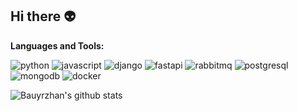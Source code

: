 ## Hi there 👽

**Languages and Tools:**  

<div align="left">

  ![python](https://img.shields.io/static/v1?logo=python&label=&message=python&color=36465D&logoColor=AAA&style=flat-square&link=)
  ![javascript](https://img.shields.io/static/v1?logo=javascript&label=&message=javascript&color=36465D&logoColor=AAA&style=flat-square&link=)
  ![django](https://img.shields.io/static/v1?logo=django&label=&message=django&color=36465D&logoColor=AAA&style=flat-square&link=)
  ![fastapi](https://img.shields.io/static/v1?logo=fastapi&label=&message=fastapi&color=36465D&logoColor=AAA&style=flat-square&link=)
  ![rabbitmq](https://img.shields.io/static/v1?logo=rabbitmq&label=&message=rabbitmq&color=36465D&logoColor=AAA&style=flat-square&link=)
  ![postgresql](https://img.shields.io/static/v1?logo=postgresql&label=&message=postgresql&color=36465D&logoColor=AAA&style=flat-square&link=)
  ![mongodb](https://img.shields.io/static/v1?logo=mongodb&label=&message=mongodb&color=36465D&logoColor=AAA&style=flat-square&link=)
  ![docker](https://img.shields.io/static/v1?logo=docker&label=&message=docker&color=36465D&logoColor=AAA&style=flat-square)

</div>



![Bauyrzhan's github stats](https://github-readme-stats.vercel.app/api?username=6akee&show_icons=true&hide_border=true)
